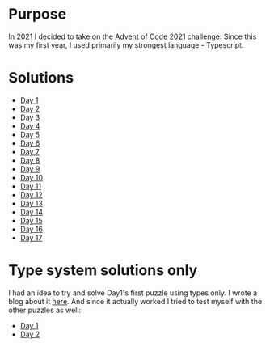 # Purpose

In 2021 I decided to take on the [Advent of Code 2021](https://adventofcode.com/2021) challenge. Since this was my first year, I used primarily my strongest language - Typescript.

# Solutions

- [Day 1](./day1)
- [Day 2](./day2)
- [Day 3](./day3)
- [Day 4](./day4)
- [Day 5](./day5)
- [Day 6](./day6)
- [Day 7](./day7)
- [Day 8](./day8)
- [Day 9](./day9)
- [Day 10](./day10)
- [Day 11](./day11)
- [Day 12](./day12)
- [Day 13](./day13)
- [Day 14](./day14)
- [Day 15](./day15)
- [Day 16](./day16)
- [Day 17](./day17)

# Type system solutions only

I had an idea to try and solve Day1's first puzzle using types only. I wrote a blog about it [here](https://agalabov.github.io/advent-of-code-day-1-using-types). And since it actually worked I tried to test myself with the other puzzles as well:

- [Day 1](./type-system/day1)
- [Day 2](./type-system/day2)
